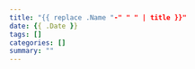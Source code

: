 ```yaml
---
title: "{{ replace .Name "-" " " | title }}"
date: {{ .Date }}
tags: []
categories: []
summary: ""
---
```

